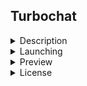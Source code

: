 ## Turbochat

<details>
  <summary>Description</summary>

  Simple chat with Hotwire, Turbo and Stimulus.

  Implemented in Ruby 3.0 using Rails 7.0 and PostgreSQL.

</details>

<details>
  <summary>Launching</summary>

  ## Prepare

  - Redis

  ```bash
  brew install redis
  ```
  ```bash
  redis-server --daemonize yes
  ```
  - Vips

  ```bash
  brew install vips
  ```

  ## Install

  1. Download or clone repo. Install all dependencies and prepare database

  ```bash
  $ bin/setup
  ```

  2. Start server

  ```bash
  $ bin/dev
  ```
</details>

<details>
  <summary>Preview</summary>
  1-3 stage (frontend)

  https://user-images.githubusercontent.com/17977331/153748789-258c035c-e526-4a61-916a-157a29fea960.mp4

  4 stage (avatar)

  ![screen](https://user-images.githubusercontent.com/17977331/153748810-73dfad43-8e3a-437a-bdc3-eb144d617484.jpg)

  5 stage (online status)

  https://user-images.githubusercontent.com/17977331/153748830-4440b4a7-ea8f-442b-800e-720d235ecbd8.mov

  6 stage (profile modal)

  https://user-images.githubusercontent.com/17977331/153777545-1482caec-b894-418c-92e1-e6b4dda8708d.mov

  7 stage (Favorites)

  https://user-images.githubusercontent.com/17977331/154814541-ff5928f4-aaf8-4343-9821-97a8c33185f5.mov

  8 stage (Turbo Frames refactoring)

  https://user-images.githubusercontent.com/17977331/154828223-4af159e1-ef0a-4cdd-b0db-4ddfe393e07d.mov

  9 stage (User favorires, move all in :rooms Turbo Frame, fixed create Room issue)

  https://user-images.githubusercontent.com/17977331/154912660-f115923e-b92a-44bd-a2e6-0c919c81e19a.mov


</details>

<details>
  <summary>License</summary>

  MIT – see `LICENSE`
</details>
